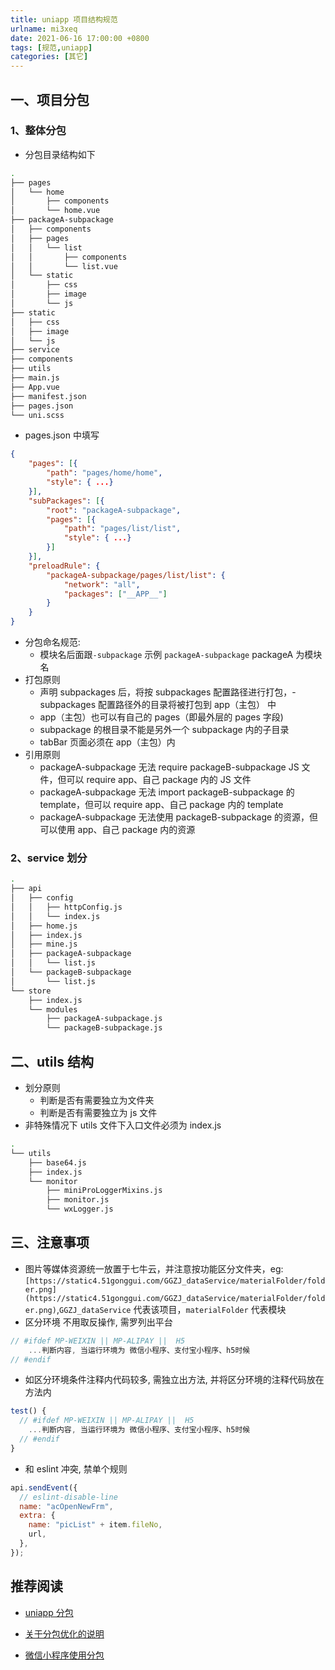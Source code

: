 ```yaml
---
title: uniapp 项目结构规范
urlname: mi3xeq
date: 2021-06-16 17:00:00 +0800
tags: [规范,uniapp]
categories: [其它]
---
```


## 一、项目分包

### 1、整体分包

- 分包目录结构如下

<!-- more -->

```bash
.
├── pages
│   └── home
│       ├── components
│       └── home.vue
├── packageA-subpackage
│   ├── components
│   ├── pages
│   │   └── list
│   │       ├── components
│   │       └── list.vue
│   └── static
│       ├── css
│       ├── image
│       └── js
├── static
│   ├── css
│   ├── image
│   └── js
├── service
├── components
├── utils
├── main.js
├── App.vue
├── manifest.json
├── pages.json
└── uni.scss
```

- pages.json 中填写

```json
{
    "pages": [{
        "path": "pages/home/home",
        "style": { ...}
    }],
    "subPackages": [{
        "root": "packageA-subpackage",
        "pages": [{
            "path": "pages/list/list",
            "style": { ...}
        }]
    }],
    "preloadRule": {
        "packageA-subpackage/pages/list/list": {
            "network": "all",
            "packages": ["__APP__"]
        }
    }
}
```

- 分包命名规范:
  - 模块名后面跟`-subpackage` 示例 `packageA-subpackage` packageA 为模块名
- 打包原则
  - 声明 subpackages 后，将按 subpackages 配置路径进行打包，- subpackages 配置路径外的目录将被打包到 app（主包） 中
  - app（主包）也可以有自己的 pages（即最外层的 pages 字段)
  - subpackage 的根目录不能是另外一个 subpackage 内的子目录
  - tabBar 页面必须在 app（主包）内
- 引用原则
  - packageA-subpackage 无法 require packageB-subpackage JS 文件，但可以 require app、自己 package 内的 JS 文件
  - packageA-subpackage 无法 import packageB-subpackage 的 template，但可以 require app、自己 package 内的 template
  - packageA-subpackage 无法使用 packageB-subpackage 的资源，但可以使用 app、自己 package 内的资源

### 2、service 划分

```bash
.
├── api
│   ├── config
│   │   ├── httpConfig.js
│   │   └── index.js
│   ├── home.js
│   ├── index.js
│   ├── mine.js
│   ├── packageA-subpackage
│   │   └── list.js
│   └── packageB-subpackage
│       └── list.js
└── store
    ├── index.js
    └── modules
        ├── packageA-subpackage.js
        └── packageB-subpackage.js
```

## 二、utils 结构

- 划分原则
  - 判断是否有需要独立为文件夹
  - 判断是否有需要独立为 js 文件
- 非特殊情况下 utils 文件下入口文件必须为 index.js

```bash
.
└── utils
    ├── base64.js
    ├── index.js
    └── monitor
        ├── miniProLoggerMixins.js
        ├── monitor.js
        └── wxLogger.js
```

## 三、注意事项

- 图片等媒体资源统一放置于七牛云，并注意按功能区分文件夹，eg:`[https://static4.51gonggui.com/GGZJ_dataService/materialFolder/folder.png](https://static4.51gonggui.com/GGZJ_dataService/materialFolder/folder.png)`,`GGZJ_dataService` 代表该项目，`materialFolder` 代表模块
- 区分环境 不用取反操作, 需罗列出平台

```javascript
// #ifdef MP-WEIXIN || MP-ALIPAY ||  H5
    ...判断内容, 当运行环境为 微信小程序、支付宝小程序、h5时候
// #endif
```

- 如区分环境条件注释内代码较多, 需独立出方法, 并将区分环境的注释代码放在方法内

```javascript
test() {
  // #ifdef MP-WEIXIN || MP-ALIPAY ||  H5
    ...判断内容, 当运行环境为 微信小程序、支付宝小程序、h5时候
  // #endif
}
```

- 和 eslint 冲突, 禁单个规则

```javascript
api.sendEvent({
  // eslint-disable-line
  name: "acOpenNewFrm",
  extra: {
    name: "picList" + item.fileNo,
    url,
  },
});
```

## 推荐阅读

- [uniapp 分包](https://uniapp.dcloud.io/collocation/pages?id=subpackages)

- [关于分包优化的说明](https://uniapp.dcloud.io/collocation/manifest?id=%E5%85%B3%E4%BA%8E%E5%88%86%E5%8C%85%E4%BC%98%E5%8C%96%E7%9A%84%E8%AF%B4%E6%98%8E)

- [微信小程序使用分包](https://developers.weixin.qq.com/miniprogram/dev/framework/subpackages/basic.html)
